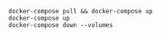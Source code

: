 ```shell script
docker-compose pull && docker-compose up
docker-compose up
docker-compose down --volumes
```